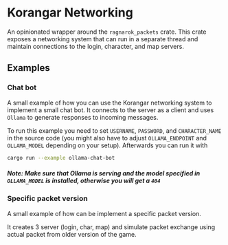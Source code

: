 # Korangar Networking

An opinionated wrapper around the `ragnarok_packets` crate.
This crate exposes a networking system that can run in a separate thread and maintain connections to the login, character, and map servers.

## Examples

### Chat bot

A small example of how you can use the Korangar networking system to implement a small chat bot.
It connects to the server as a client and uses `Ollama` to generate responses to incoming messages.

To run this example you need to set `USERNAME`, `PASSWORD`, and `CHARACTER_NAME` in the source code (you might also have to adjust `OLLAMA_ENDPOINT` and `OLLAMA_MODEL` depending on your setup).
Afterwards you can run it with
```bash
cargo run --example ollama-chat-bot
```

##### Note: Make sure that Ollama is serving and the model specified in `OLLAMA_MODEL` is installed, otherwise you will get a `404`


### Specific packet version

A small example of how can be implement a specific packet version.

It creates 3 server (login, char, map) and simulate packet exchange using actual packet from older version of the game.